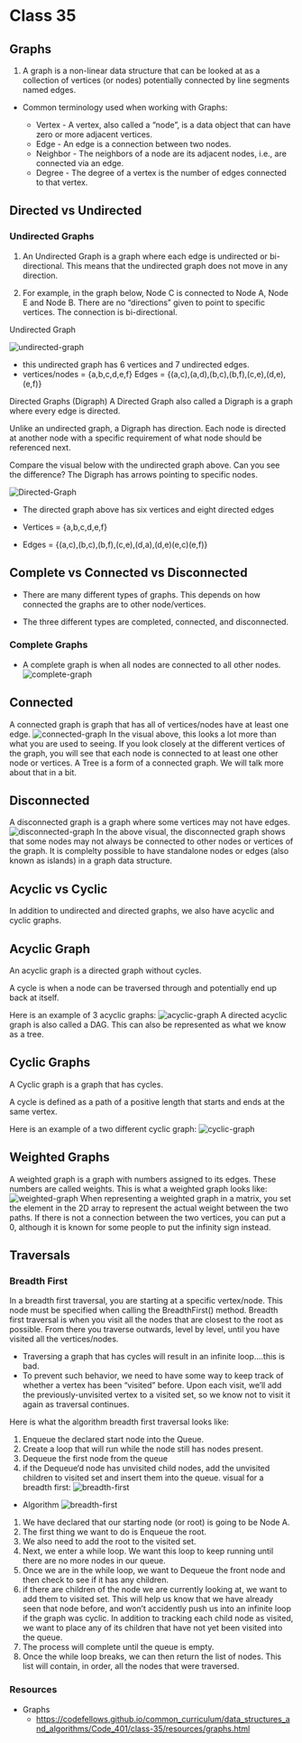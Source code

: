 # Class 35

## Graphs

1. A graph is a non-linear data structure that can be looked at as a collection of vertices (or nodes) potentially connected by line segments named edges.

- Common terminology used when working with Graphs:

  - Vertex - A vertex, also called a “node”, is a data object that can have zero or more adjacent vertices.
  - Edge - An edge is a connection between two nodes.
  - Neighbor - The neighbors of a node are its adjacent nodes, i.e., are connected via an edge.
  - Degree - The degree of a vertex is the number of edges connected to that vertex.

## Directed vs Undirected

### Undirected Graphs

1. An Undirected Graph is a graph where each edge is undirected or bi-directional. This means that the undirected graph does not move in any direction.

2. For example, in the graph below, Node C is connected to Node A, Node E and Node B. There are no “directions” given to point to specific vertices. The connection is bi-directional.

Undirected Graph

![undirected-graph](UndirectedGraph.png)

- this undirected graph has 6 vertices and 7 undirected edges.
- vertices/nodes = {a,b,c,d,e,f}
  Edges = {(a,c),(a,d),(b,c),(b,f),(c,e),(d,e),(e,f)}

Directed Graphs (Digraph)
A Directed Graph also called a Digraph is a graph where every edge is directed.

Unlike an undirected graph, a Digraph has direction. Each node is directed at another node with a specific requirement of what node should be referenced next.

Compare the visual below with the undirected graph above. Can you see the difference? The Digraph has arrows pointing to specific nodes.

![Directed-Graph](DirectedGraph.png)

- The directed graph above has six vertices and eight directed edges

- Vertices = {a,b,c,d,e,f}

- Edges = {(a,c),(b,c),(b,f),(c,e),(d,a),(d,e)(e,c)(e,f)}

## Complete vs Connected vs Disconnected

- There are many different types of graphs. This depends on how connected the graphs are to other node/vertices.

- The three different types are completed, connected, and disconnected.

### Complete Graphs

- A complete graph is when all nodes are connected to all other nodes.
  ![complete-graph](CompleteGraph.png)

## Connected

A connected graph is graph that has all of vertices/nodes have at least one edge.
![connected-graph](<ConnectedGraph%20(1).png>)
In the visual above, this looks a lot more than what you are used to seeing. If you look closely at the different vertices of the graph, you will see that each node is connected to at least one other node or vertices. A Tree is a form of a connected graph. We will talk more about that in a bit.

## Disconnected

A disconnected graph is a graph where some vertices may not have edges.
![disconnected-graph](DisconnectedGraph.png)
In the above visual, the disconnected graph shows that some nodes may not always be connected to other nodes or vertices of the graph. It is complelty possible to have standalone nodes or edges (also known as islands) in a graph data structure.

## Acyclic vs Cyclic

In addition to undirected and directed graphs, we also have acyclic and cyclic graphs.

## Acyclic Graph

An acyclic graph is a directed graph without cycles.

A cycle is when a node can be traversed through and potentially end up back at itself.

Here is an example of 3 acyclic graphs:
![acyclic-graph](threeAcyclic.png)
A directed acyclic graph is also called a DAG. This can also be represented as what we know as a tree.

## Cyclic Graphs

A Cyclic graph is a graph that has cycles.

A cycle is defined as a path of a positive length that starts and ends at the same vertex.

Here is an example of a two different cyclic graph:
![cyclic-graph](threeCyclic.png)

## Weighted Graphs

A weighted graph is a graph with numbers assigned to its edges. These numbers are called weights. This is what a weighted graph looks like:
![weighted-graph](threeWeightedGraph.png)
When representing a weighted graph in a matrix, you set the element in the 2D array to represent the actual weight between the two paths. If there is not a connection between the two vertices, you can put a 0, although it is known for some people to put the infinity sign instead.

## Traversals

### Breadth First

In a breadth first traversal, you are starting at a specific vertex/node. This node must be specified when calling the BreadthFirst() method.
Breadth first traversal is when you visit all the nodes that are closest to the root as possible. From there you traverse outwards, level by level, until you have visited all the vertices/nodes.

- Traversing a graph that has cycles will result in an infinite loop….this is bad.
- To prevent such behavior, we need to have some way to keep track of whether a vertex has been “visited” before. Upon each visit, we’ll add the previously-unvisited vertex to a visited set, so we know not to visit it again as traversal continues.

Here is what the algorithm breadth first traversal looks like:

1. Enqueue the declared start node into the Queue.
2. Create a loop that will run while the node still has nodes present.
3. Dequeue the first node from the queue
4. if the Dequeue‘d node has unvisited child nodes, add the unvisited children to visited set and insert them into the queue.
   visual for a breadth first:
   ![breadth-first](BreadthFirst.png)

- Algorithm
  ![breadth-first](breadth-algo.png)

1. We have declared that our starting node (or root) is going to be Node A.
2. The first thing we want to do is Enqueue the root.
3. We also need to add the root to the visited set.
4. Next, we enter a while loop. We want this loop to keep running until there are no more nodes in our queue.
5. Once we are in the while loop, we want to Dequeue the front node and then check to see if it has any children.
6. if there are children of the node we are currently looking at, we want to add them to visited set. This will help us know that we have already seen that node before, and won’t accidently push us into an infinite loop if the graph was cyclic. In addition to tracking each child node as visited, we want to place any of its children that have not yet been visited into the queue.
7. The process will complete until the queue is empty.
8. Once the while loop breaks, we can then return the list of nodes. This list will contain, in order, all the nodes that were traversed.

### Resources

- Graphs
  - <https://codefellows.github.io/common_curriculum/data_structures_and_algorithms/Code_401/class-35/resources/graphs.html>
